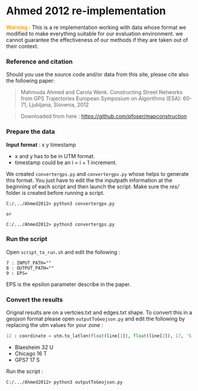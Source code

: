 # Ahmed 2012 re-implementation

<p class="note" style="color : orange; font-weight: bold; display: inline">Warning :</p> This is a re implementation working with data whose format we modified to make everything suitable for our evaluation environment. we cannot guarantee the effectiveness of our methods if they are taken out of their context.

### Reference and citation

Should you use the source code and/or data from this site, please cite also the following paper:

> Mahmuda Ahmed and Carola Wenk.
>Constructing Street Networks from GPS Trajectories
>European Symposium on Algorithms (ESA): 60-71, Ljubljana, Slovenia, 2012

> Downloaded from here : https://github.com/pfoser/mapconstruction

### Prepare the data

**Input format** : x y timestamp

- x and y has to be in UTM format.
- timestamp could be an i = i + 1 increment.

We created `convertergps.py` and `convertergpx.py` whose helps to generate this format. You just have to edit the the inputpath information at the beginning of each script and then launch the script. Make sure the _res/_ folder is created before running a script.

```shell
C:/.../Ahmed2012> python3 convertergpx.py

or

C:/.../Ahmed2012> python3 convertergps.py
```

### Run the script

Open `script_to_run.sh` and edit the following :

```shell
7 : INPUT_PATH=""
8 : OUTPUT_PATH=""
9 : EPS=
```

EPS is the epsilon parameter describe in the paper.

### Convert the results

Orignal results are on a vertcies.txt and edges.txt shape. To convert this in a geojson format please open `outputToGeojson.py` and edit the following by replacing the utm values for your zone :

```python
12 : coordinate = utm.to_latlon(float(line[1]), float(line[2]), 17, 'S')
```

- Blaesheim 32 U
- Chicago 16 T
- GPS7 17 S

Run the script :

```shell
C:/.../Ahmed2012> python3 outputToGeojson.py
```
